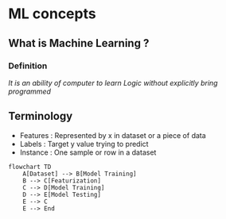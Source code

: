 # ML concepts

## What is Machine Learning ?

### Definition 

*It is an ability of computer to learn Logic without explicitly bring programmed*

## Terminology 
- Features : Represented by x in dataset or a piece of data 
- Labels : Target y value trying to predict
- Instance : One sample or row in a dataset


```mermaid
flowchart TD
    A[Dataset] --> B[Model Training]
    B --> C[Featurization]
    C --> D[Model Training]
    D --> E[Model Testing]
    E --> C
    E --> End
   
  
```
